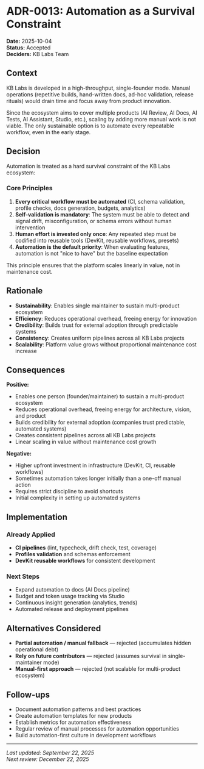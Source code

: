 # ADR-0013: Automation as a Survival Constraint

**Date:** 2025-10-04  
**Status:** Accepted  
**Deciders:** KB Labs Team  

## Context

KB Labs is developed in a high-throughput, single-founder mode. Manual operations (repetitive builds, hand-written docs, ad-hoc validation, release rituals) would drain time and focus away from product innovation.

Since the ecosystem aims to cover multiple products (AI Review, AI Docs, AI Tests, AI Assistant, Studio, etc.), scaling by adding more manual work is not viable. The only sustainable option is to automate every repeatable workflow, even in the early stage.

## Decision

Automation is treated as a hard survival constraint of the KB Labs ecosystem:

### Core Principles
1. **Every critical workflow must be automated** (CI, schema validation, profile checks, docs generation, budgets, analytics)
2. **Self-validation is mandatory**: The system must be able to detect and signal drift, misconfiguration, or schema errors without human intervention
3. **Human effort is invested only once**: Any repeated step must be codified into reusable tools (DevKit, reusable workflows, presets)
4. **Automation is the default priority**: When evaluating features, automation is not "nice to have" but the baseline expectation

This principle ensures that the platform scales linearly in value, not in maintenance cost.

## Rationale

- **Sustainability**: Enables single maintainer to sustain multi-product ecosystem
- **Efficiency**: Reduces operational overhead, freeing energy for innovation
- **Credibility**: Builds trust for external adoption through predictable systems
- **Consistency**: Creates uniform pipelines across all KB Labs projects
- **Scalability**: Platform value grows without proportional maintenance cost increase

## Consequences

**Positive:**
- Enables one person (founder/maintainer) to sustain a multi-product ecosystem
- Reduces operational overhead, freeing energy for architecture, vision, and product
- Builds credibility for external adoption (companies trust predictable, automated systems)
- Creates consistent pipelines across all KB Labs projects
- Linear scaling in value without maintenance cost growth

**Negative:**
- Higher upfront investment in infrastructure (DevKit, CI, reusable workflows)
- Sometimes automation takes longer initially than a one-off manual action
- Requires strict discipline to avoid shortcuts
- Initial complexity in setting up automated systems

## Implementation

### Already Applied
- **CI pipelines** (lint, typecheck, drift check, test, coverage)
- **Profiles validation** and schemas enforcement
- **DevKit reusable workflows** for consistent development

### Next Steps
- Expand automation to docs (AI Docs pipeline)
- Budget and token usage tracking via Studio
- Continuous insight generation (analytics, trends)
- Automated release and deployment pipelines

## Alternatives Considered

- **Partial automation / manual fallback** — rejected (accumulates hidden operational debt)
- **Rely on future contributors** — rejected (assumes survival in single-maintainer mode)
- **Manual-first approach** — rejected (not scalable for multi-product ecosystem)

## Follow-ups

- Document automation patterns and best practices
- Create automation templates for new products
- Establish metrics for automation effectiveness
- Regular review of manual processes for automation opportunities
- Build automation-first culture in development workflows

---

*Last updated: September 22, 2025*  
*Next review: December 22, 2025*